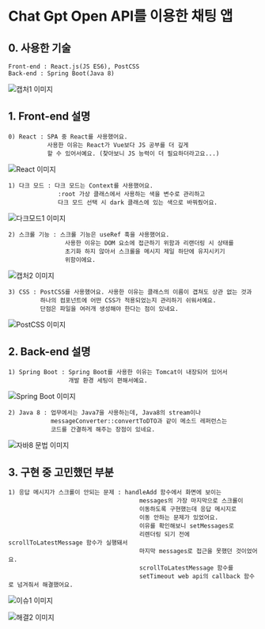 # Chat Gpt Open API를 이용한 채팅 앱

## 0. 사용한 기술

    Front-end : React.js(JS ES6), PostCSS
    Back-end : Spring Boot(Java 8)

![캡처1 이미지](./readme-img/캡처.png)


## 1. Front-end 설명

    0) React : SPA 중 React를 사용했어요. 
               사용한 이유는 React가 Vue보다 JS 공부를 더 깊게
               할 수 있어서예요. (찾아보니 JS 능력이 더 필요하더라고요...)

![React 이미지](./readme-img/React_이미지.png)              

    1) 다크 모드 : 다크 모드는 Context를 사용했어요.
                  :root 가상 클래스에서 사용하는 색을 변수로 관리하고 
                  다크 모드 선택 시 dark 클래스에 있는 색으로 바꿔줬어요. 

![다크모드1 이미지](./readme-img/다크모드1.png)

    2) 스크롤 기능 : 스크롤 기능은 useRef 훅을 사용했어요.
                    사용한 이유는 DOM 요소에 접근하기 위함과 리랜더링 시 상태를 
                    초기화 하지 않아서 스크롤을 메시지 제일 하단에 유지시키기 
                    위함이에요. 

![캡처2 이미지](./readme-img/캡처2.png)

    3) CSS : PostCSS를 사용했어요. 사용한 이유는 클래스의 이름이 겹쳐도 상관 없는 것과
             하나의 컴포넌트에 어떤 CSS가 적용되었는지 관리하기 쉬워서예요.
             단점은 파일을 여러개 생성해야 한다는 점이 있네요.

![PostCSS 이미지](./readme-img/PostCSS.png)

## 2. Back-end 설명

    1) Spring Boot : Spring Boot를 사용한 이유는 Tomcat이 내장되어 있어서
                     개발 환경 세팅이 편해서예요. 
                     
![Spring Boot 이미지](./readme-img/Spring_boot.png)

    2) Java 8 : 업무에서는 Java7을 사용하는데, Java8의 stream이나 
                messageConverter::convertToDTO과 같이 메소드 레퍼런스는 
                코드를 간결하게 해주는 장점이 있네요.

![자바8 문법 이미지](./readme-img/Java8_문법.png)

## 3. 구현 중 고민했던 부분
    1) 응답 메시지가 스크롤이 안되는 문제 : handleAdd 함수에서 화면에 보이는 
                                         messages의 가장 마지막으로 스크롤이 
                                         이동하도록 구현했는데 응답 메시지로 
                                         이동 안하는 문제가 있었어요.
                                         이유를 확인해보니 setMessages로 
                                         리렌더링 되기 전에 scrollToLatestMessage 함수가 실행돼서 
                                         마지막 messages로 접근을 못했던 것이었어요. 
                                         scrollToLatestMessage 함수를
                                         setTimeout web api의 callback 함수로 넘겨줘서 해결했어요.


![이슈1 이미지](./readme-img/이슈1.png)

![해결2 이미지](./readme-img/해결2.png)



